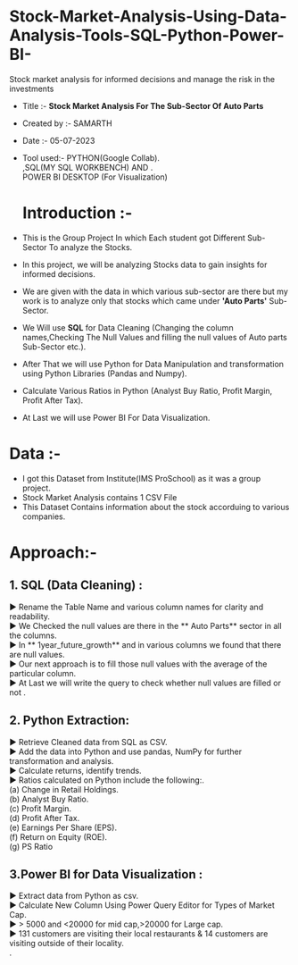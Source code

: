 # Stock-Market-Analysis-Using-Data-Analysis-Tools-SQL-Python-Power-BI-
Stock market analysis for informed decisions and manage the risk in the investments
* Title :-        **Stock Market Analysis For The Sub-Sector Of Auto Parts**
* Created by :-   SAMARTH
* Date :-         05-07-2023
* Tool used:-    PYTHON(Google Collab).<br>,SQL(MY SQL WORKBENCH) AND .<br>POWER BI DESKTOP (For Visualization)

  # Introduction :-
* This is the Group Project In which Each student got Different Sub- Sector To analyze the Stocks.
* In this project, we will be analyzing Stocks data to gain insights for informed decisions.
* We are given with the data in which various sub-sector are there but my work is to analyze only that stocks which came under **'Auto Parts'** Sub-Sector.
* We Will use **SQL** for Data Cleaning (Changing the column names,Checking The Null Values and filling the null values of Auto parts Sub-Sector etc.).
* After That we will use Python for Data Manipulation and transformation using Python Libraries (Pandas and Numpy).
* Calculate Various Ratios in Python (Analyst Buy Ratio, Profit Margin, Profit After Tax).
* At Last we will use Power BI For Data Visualization.

 # Data :- 
*  I got this Dataset from Institute(IMS ProSchool) as it was a group project.
*  Stock Market Analysis contains 1 CSV File
*  This Dataset Contains information about the stock accorduing to various companies.

  # Approach:-
## 1. SQL (Data Cleaning) : 
► Rename the Table Name and various column names for clarity and readability.<br>
► We Checked the null values are there in the ** Auto Parts** sector in all the columns.<br>
► In ** 1year_future_growth** and in various columns we found that there are null values.<br>
► Our next approach is to fill those null values with the average of the particular column.<br>
► At Last we will write the query to check whether null values are filled or not .

## 2. Python Extraction: 
► Retrieve Cleaned data from SQL as CSV.<br>
► Add the data into Python and use pandas, NumPy for further transformation and analysis.<br>
► Calculate returns, identify trends.<br>
►  Ratios calculated on Python include the following:.<br>
(a) Change in Retail Holdings.<br>
(b) Analyst Buy Ratio.<br>
(c) Profit Margin.<br>
(d) Profit After Tax.<br>
(e) Earnings Per Share (EPS).<br>
(f) Return on Equity (ROE).<br>
(g) PS Ratio

## 3.Power BI for Data Visualization : 
► Extract data from Python as csv.<br>
► Calculate New Column Using Power Query Editor for Types of Market Cap.<br>
► > 5000 and <20000 for mid cap,>20000 for Large cap.<br>
► 131 customers are visiting their local restaurants & 14 customers are visiting outside of their locality.<br>
.

